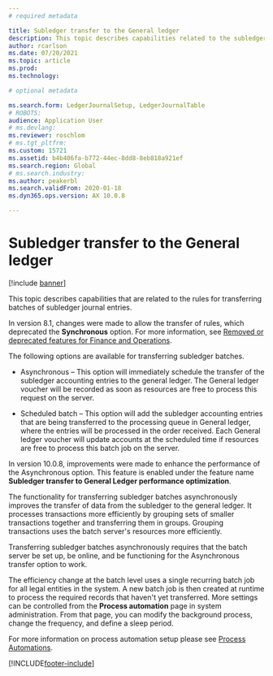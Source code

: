 ```yaml
---
# required metadata

title: Subledger transfer to the General ledger
description: This topic describes capabilities related to the subledger transfer process in General ledger.
author: rcarlson
ms.date: 07/20/2021
ms.topic: article
ms.prod: 
ms.technology: 

# optional metadata

ms.search.form: LedgerJournalSetup, LedgerJournalTable
# ROBOTS: 
audience: Application User
# ms.devlang: 
ms.reviewer: roschlom
# ms.tgt_pltfrm: 
ms.custom: 15721
ms.assetid: b4b406fa-b772-44ec-8dd8-8eb818a921ef
ms.search.region: Global
# ms.search.industry: 
ms.author: peakerbl
ms.search.validFrom: 2020-01-18
ms.dyn365.ops.version: AX 10.0.8

---
```


# Subledger transfer to the General ledger

[!include [banner](../includes/banner.md)]

This topic describes capabilities that are related to the rules for transferring batches of subledger journal entries.

In version 8.1, changes were made to allow the transfer of rules, which deprecated the **Synchronous** option. For more information, see [Removed or deprecated features for Finance and Operations](../../fin-ops-core/dev-itpro/migration-upgrade/deprecated-features.md?toc=%2fdynamics365%2ffinance%2ftoc.json#finance-and-operations-81-with-platform-update-20).

The following options are available for transferring subledger batches. 

- Asynchronous – This option will immediately schedule the transfer of the subledger accounting entries to the general ledger. The General ledger voucher will be recorded as soon as resources are free to process this request on the server. 

- Scheduled batch – This option will add the subledger accounting entries that are being transferred to the processing queue in General ledger, where the entries will be processed in the order received. Each General ledger voucher will update accounts at the scheduled time if resources are free to process this batch job on the server. 
 
In version 10.0.8, improvements were made to enhance the performance of the Asynchronous option. This feature is enabled under the feature name **Subledger transfer to General Ledger performance optimization**. 
 
The functionality for transferring subledger batches asynchronously improves the transfer of data from the subledger to the general ledger. It processes transactions more efficiently by grouping sets of smaller transactions together and transferring them in groups. Grouping transactions uses the batch server's resources more efficiently.

Transferring subledger batches asynchronously requires that the batch server be set up, be online, and be functioning for the Asynchronous transfer option to work.

The efficiency change at the batch level uses a single recurring batch job for all legal entities in the system. A new batch job is then created at runtime to process the required records that haven't yet transferred. More settings can be controlled from the **Process automation** page in system administration. From that page, you can modify the background process, change the frequency, and define a sleep period.

For more information on process automation setup please see [Process Automations](../../fin-ops-core/dev-itpro/sysadmin/process-automation.md). 

[!INCLUDE[footer-include](../../includes/footer-banner.md)]

